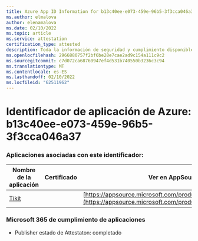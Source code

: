 ```yaml
---
title: Azure App ID Information for b13c40ee-e073-459e-96b5-3f3cca046a37
ms.author: elmalova
author: elenamalova
ms.date: 02/10/2022
ms.topic: article
ms.service: attestation
certification_type: attested
description: Toda la información de seguridad y cumplimiento disponible para b13c40ee-e073-459e-96b5-3f3cca046a37.
ms.openlocfilehash: 2966880757f2bf6be28e7cae2ad9c154a111c9c2
ms.sourcegitcommit: c7d072ca68760947ef4d531b740550b3236c3c94
ms.translationtype: MT
ms.contentlocale: es-ES
ms.lasthandoff: 02/10/2022
ms.locfileid: "62511962"
---
```

# <a name="azure-app-id-b13c40ee-e073-459e-96b5-3f3cca046a37"></a>Identificador de aplicación de Azure: b13c40ee-e073-459e-96b5-3f3cca046a37


### <a name="apps-associated-with-this-id"></a>Aplicaciones asociadas con este identificador:
| **Nombre de la aplicación** | **Certificado** | **Ver en AppSource** |
|--------------|---------------|-----------------------|
| [Tikit](https://docs.microsoft.com/microsoft-365-app-certification/forward/WA200002602) |  | [https://appsource.microsoft.com/product/office/WA200002602](https://appsource.microsoft.com/product/office/WA200002602) |

### <a name="microsoft-365-app-compliance-status"></a>Microsoft 365 de cumplimiento de aplicaciones
- Publisher estado de Attestaton: completado
